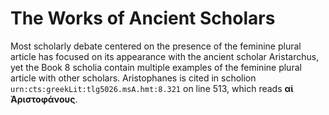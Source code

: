 # The Works of Ancient Scholars #

Most scholarly debate centered on the presence of the feminine plural article has focused on its appearance with the ancient scholar Aristarchus, yet the Book 8 scholia contain multiple examples of the feminine plural article with other scholars. Aristophanes is cited in scholion <code concordion:set="#urn">urn:cts:greekLit:tlg5026.msA.hmt:8.321</code> on line 513, which reads <strong concordion:assertEquals="getPhrase(#urn)">αἱ Ἀριστοφάνους</strong>.